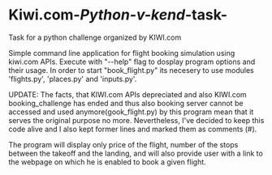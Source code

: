 # Kiwi.com-_Python-v-kend_-task-
Task for a python challenge organized by KIWI.com

Simple command line application for flight booking simulation using kiwi.com APIs.
Execute with "--help" flag to dosplay program options and their usage.
In order to start   "book_flight.py"   its necesery to use modules  'flights.py',  'places.py'   and   'inputs.py'.

UPDATE:
The facts, that KIWI.com APIs depreciated and also KIWI.com booking_challenge has ended and thus also booking server cannot be accessed and used anymore(gook_flight.py) by this program mean that it serves the original purpose no more.
Nevertheless, I've decided to keep this code alive and I also kept former lines and marked them as comments (#).

The program will display only price of the flight, number of the stops between the takeoff and the landing, and will also provide user with a link to the webpage on which he is enabled to book a given flight.
